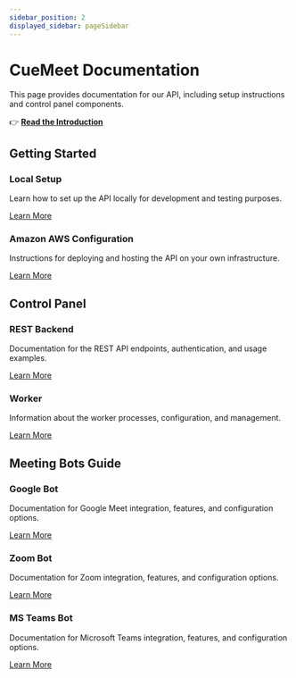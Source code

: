 ```yaml
---
sidebar_position: 2
displayed_sidebar: pageSidebar
---
```


# CueMeet Documentation

This page provides documentation for our API, including setup instructions and control panel components.

👉 **[Read the Introduction](./docs/introduction)**

## Getting Started

<div className="container">
  <div className="row">
    <div className="col col--6 margin-bottom--lg">
      <div className="card">
        <div className="card__header">
          <h3>Local Setup</h3>
        </div>
        <div className="card__body">
          <p>
            Learn how to set up the API locally for development and testing purposes.
          </p>
        </div>
        <div className="card__footer">
          <a href="/docs/local-setup" className="button button--primary button--block">Learn More</a>
        </div>
      </div>
    </div>
    <div className="col col--6 margin-bottom--lg">
      <div className="card">
        <div className="card__header">
          <h3>Amazon AWS Configuration</h3>
        </div>
        <div className="card__body">
          <p>
            Instructions for deploying and hosting the API on your own infrastructure.
          </p>
        </div>
        <div className="card__footer">
          <a href="/docs/aws-setup" className="button button--primary button--block">Learn More</a>
        </div>
      </div>
    </div>
  </div>
</div>

## Control Panel

<div className="container">
  <div className="row">
    <div className="col col--6 margin-bottom--lg">
      <div className="card">
        <div className="card__header">
          <h3>REST Backend</h3>
        </div>
        <div className="card__body">
          <p>
            Documentation for the REST API endpoints, authentication, and usage examples.
          </p>
        </div>
        <div className="card__footer">
          <a href="/docs/bot/api-info" className="button button--primary button--block">Learn More</a>
        </div>
      </div>
    </div>
    <div className="col col--6 margin-bottom--lg">
      <div className="card">
        <div className="card__header">
          <h3>Worker</h3>
        </div>
        <div className="card__body">
          <p>
            Information about the worker processes, configuration, and management.
          </p>
        </div>
        <div className="card__footer">
          <a href="#" className="button button--primary button--block">Learn More</a>
        </div>
      </div>
    </div>
  </div>
</div>


## Meeting Bots Guide

<div className="container">
  <div className="row">
    <div className="col col--4 margin-bottom--lg">
      <div className="card">
        <div className="card__header">
          <h3>Google Bot</h3>
        </div>
        <div className="card__body">
          <p>
            Documentation for Google Meet integration, features, and configuration options.
          </p>
        </div>
        <div className="card__footer">
          <a href="/docs/google-bot" className="button button--primary button--block">Learn More</a>
        </div>
      </div>
    </div>
    <div className="col col--4 margin-bottom--lg">
      <div className="card">
        <div className="card__header">
          <h3>Zoom Bot</h3>
        </div>
        <div className="card__body">
          <p>
            Documentation for Zoom integration, features, and configuration options.
          </p>
        </div>
        <div className="card__footer">
          <a href="/docs/zoom-bot" className="button button--primary button--block">Learn More</a>
        </div>
      </div>
    </div>
    <div className="col col--4 margin-bottom--lg">
      <div className="card">
        <div className="card__header">
          <h3>MS Teams Bot</h3>
        </div>
        <div className="card__body">
          <p>
            Documentation for Microsoft Teams integration, features, and configuration options.
          </p>
        </div>
        <div className="card__footer">
          <a href="/docs/microsoft-teams-bot" className="button button--primary button--block">Learn More</a>
        </div>
      </div>
    </div>
  </div>
</div> 